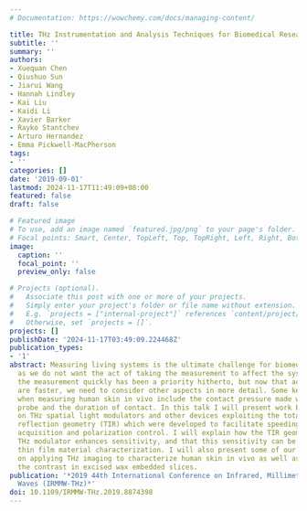 ```yaml
---
# Documentation: https://wowchemy.com/docs/managing-content/

title: THz Instrumentation and Analysis Techniques for Biomedical Research
subtitle: ''
summary: ''
authors:
- Xuequan Chen
- Qiushuo Sun
- Jiarui Wang
- Hannah Lindley
- Kai Liu
- Kaidi Li
- Xavier Barker
- Rayko Stantchev
- Arturo Hernandez
- Emma Pickwell-MacPherson
tags:
- ''
categories: []
date: '2019-09-01'
lastmod: 2024-11-17T11:49:09+08:00
featured: false
draft: false

# Featured image
# To use, add an image named `featured.jpg/png` to your page's folder.
# Focal points: Smart, Center, TopLeft, Top, TopRight, Left, Right, BottomLeft, Bottom, BottomRight.
image:
  caption: ''
  focal_point: ''
  preview_only: false

# Projects (optional).
#   Associate this post with one or more of your projects.
#   Simply enter your project's folder or file name without extension.
#   E.g. `projects = ["internal-project"]` references `content/project/deep-learning/index.md`.
#   Otherwise, set `projects = []`.
projects: []
publishDate: '2024-11-17T03:49:09.224468Z'
publication_types:
- '1'
abstract: Measuring living systems is the ultimate challenge for biomedical research,
  as we do not want the act of taking the measurement to affect the system. Taking
  the measurement quickly has been a priority hitherto, but now that acquisition speeds
  are faster, we need to consider other aspects in more detail. Some key variables
  when measuring human skin in vivo include the contact pressure made with the THz
  probe and the duration of contact. In this talk I will present work by my group
  on THz spatial light modulators and other devices exploiting the total internal
  reflection geometry (TIR) which were developed to facilitate speeding up THz image
  acquisition and polarization control. I will explain how the TIR geometry of the
  THz modulator enhances sensitivity, and that this sensitivity can be useful for
  thin film material characterization. I will also present some of our recent results
  on applying THz imaging to characterize human skin in vivo as well as improving
  the contrast in excised wax embedded slices.
publication: '*2019 44th International Conference on Infrared, Millimeter, and Terahertz
  Waves (IRMMW-THz)*'
doi: 10.1109/IRMMW-THz.2019.8874398
---
```

